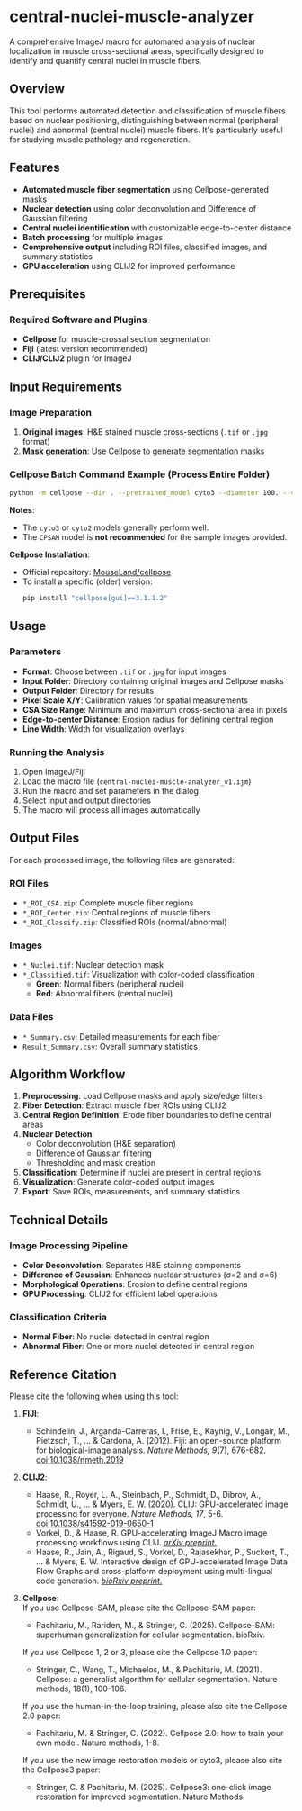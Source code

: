 # central-nuclei-muscle-analyzer

A comprehensive ImageJ macro for automated analysis of nuclear localization in muscle cross-sectional areas, specifically designed to identify and quantify central nuclei in muscle fibers.

## Overview

This tool performs automated detection and classification of muscle fibers based on nuclear positioning, distinguishing between normal (peripheral nuclei) and abnormal (central nuclei) muscle fibers. It's particularly useful for studying muscle pathology and regeneration.

## Features

- **Automated muscle fiber segmentation** using Cellpose-generated masks
- **Nuclear detection** using color deconvolution and Difference of Gaussian filtering
- **Central nuclei identification** with customizable edge-to-center distance
- **Batch processing** for multiple images
- **Comprehensive output** including ROI files, classified images, and summary statistics
- **GPU acceleration** using CLIJ2 for improved performance

## Prerequisites

### Required Software and Plugins
- **Cellpose** for muscle-crossal section segmentation
- **Fiji** (latest version recommended)
- **CLIJ/CLIJ2** plugin for ImageJ

## Input Requirements

### Image Preparation
1. **Original images**: H&E stained muscle cross-sections (`.tif` or `.jpg` format)
2. **Mask generation**: Use Cellpose to generate segmentation masks


### Cellpose Batch Command Example (Process Entire Folder)

```bash
python -m cellpose --dir . --pretrained_model cyto3 --diameter 100. --verbose --save_png --no_npy
```

**Notes**:  
- The `cyto3` or `cyto2` models generally perform well.  
- The `CPSAM` model is **not recommended** for the sample images provided.  

**Cellpose Installation**:  
- Official repository: [MouseLand/cellpose](https://github.com/MouseLand/cellpose)  
- To install a specific (older) version:  
  ```bash
  pip install "cellpose[gui]==3.1.1.2"
  ```

## Usage

### Parameters
- **Format**: Choose between `.tif` or `.jpg` for input images
- **Input Folder**: Directory containing original images and Cellpose masks
- **Output Folder**: Directory for results
- **Pixel Scale X/Y**: Calibration values for spatial measurements
- **CSA Size Range**: Minimum and maximum cross-sectional area in pixels
- **Edge-to-center Distance**: Erosion radius for defining central region
- **Line Width**: Width for visualization overlays

### Running the Analysis
1. Open ImageJ/Fiji
2. Load the macro file (`central-nuclei-muscle-analyzer_v1.ijm`)
3. Run the macro and set parameters in the dialog
4. Select input and output directories
5. The macro will process all images automatically

## Output Files

For each processed image, the following files are generated:

### ROI Files
- `*_ROI_CSA.zip`: Complete muscle fiber regions
- `*_ROI_Center.zip`: Central regions of muscle fibers
- `*_ROI_Classify.zip`: Classified ROIs (normal/abnormal)

### Images
- `*_Nuclei.tif`: Nuclear detection mask
- `*_Classified.tif`: Visualization with color-coded classification
  - **Green**: Normal fibers (peripheral nuclei)
  - **Red**: Abnormal fibers (central nuclei)

### Data Files
- `*_Summary.csv`: Detailed measurements for each fiber
- `Result_Summary.csv`: Overall summary statistics

## Algorithm Workflow

1. **Preprocessing**: Load Cellpose masks and apply size/edge filters
2. **Fiber Detection**: Extract muscle fiber ROIs using CLIJ2
3. **Central Region Definition**: Erode fiber boundaries to define central areas
4. **Nuclear Detection**: 
   - Color deconvolution (H&E separation)
   - Difference of Gaussian filtering
   - Thresholding and mask creation
5. **Classification**: Determine if nuclei are present in central regions
6. **Visualization**: Generate color-coded output images
7. **Export**: Save ROIs, measurements, and summary statistics

## Technical Details

### Image Processing Pipeline
- **Color Deconvolution**: Separates H&E staining components
- **Difference of Gaussian**: Enhances nuclear structures (σ=2 and σ=6)
- **Morphological Operations**: Erosion to define central regions
- **GPU Processing**: CLIJ2 for efficient label operations

### Classification Criteria
- **Normal Fiber**: No nuclei detected in central region
- **Abnormal Fiber**: One or more nuclei detected in central region


## Reference Citation

Please cite the following when using this tool:
1. **FIJI**:
   - Schindelin, J., Arganda-Carreras, I., Frise, E., Kaynig, V., Longair, M., Pietzsch, T., ... & Cardona, A. (2012). Fiji: an open-source platform for biological-image analysis. *Nature Methods, 9*(7), 676-682. [doi:10.1038/nmeth.2019](https://doi.org/10.1038/nmeth.2019)
2. **CLIJ2**:
   - Haase, R., Royer, L. A., Steinbach, P., Schmidt, D., Dibrov, A., Schmidt, U., ... & Myers, E. W. (2020). CLIJ: GPU-accelerated image processing for everyone. *Nature Methods, 17*, 5-6. [doi:10.1038/s41592-019-0650-1](https://doi.org/10.1038/s41592-019-0650-1)
   - Vorkel, D., & Haase, R. GPU-accelerating ImageJ Macro image processing workflows using CLIJ. [*arXiv preprint*.](https://arxiv.org/abs/2008.11799)
   - Haase, R., Jain, A., Rigaud, S., Vorkel, D., Rajasekhar, P., Suckert, T., ... & Myers, E. W. Interactive design of GPU-accelerated Image Data Flow Graphs and cross-platform deployment using multi-lingual code generation. [*bioRxiv preprint*.](https://www.biorxiv.org/content/10.1101/2020.11.19.386565v1)
3. **Cellpose**:  
   If you use Cellpose-SAM, please cite the Cellpose-SAM paper:  
   - Pachitariu, M., Rariden, M., & Stringer, C. (2025). Cellpose-SAM: superhuman generalization for cellular segmentation. bioRxiv.

   If you use Cellpose 1, 2 or 3, please cite the Cellpose 1.0 paper:  
   - Stringer, C., Wang, T., Michaelos, M., & Pachitariu, M. (2021). Cellpose: a generalist algorithm for cellular segmentation. Nature methods, 18(1), 100-106.

   If you use the human-in-the-loop training, please also cite the Cellpose 2.0 paper:  
   - Pachitariu, M. & Stringer, C. (2022). Cellpose 2.0: how to train your own model. Nature methods, 1-8.

   If you use the new image restoration models or cyto3, please also cite the Cellpose3 paper:  
   - Stringer, C. & Pachitariu, M. (2025). Cellpose3: one-click image restoration for improved segmentation. Nature Methods.
